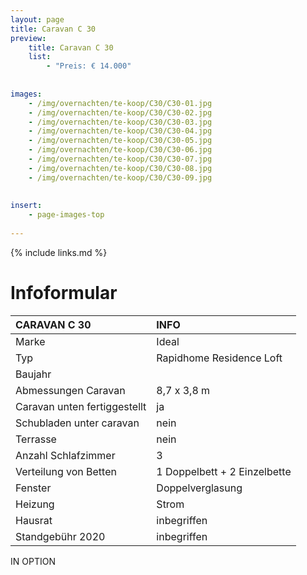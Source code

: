 ```yaml
---
layout: page
title: Caravan C 30
preview: 
    title: Caravan C 30
    list:
        - "Preis: € 14.000"
        
        
images:
    - /img/overnachten/te-koop/C30/C30-01.jpg
    - /img/overnachten/te-koop/C30/C30-02.jpg
    - /img/overnachten/te-koop/C30/C30-03.jpg
    - /img/overnachten/te-koop/C30/C30-04.jpg
    - /img/overnachten/te-koop/C30/C30-05.jpg
    - /img/overnachten/te-koop/C30/C30-06.jpg
    - /img/overnachten/te-koop/C30/C30-07.jpg
    - /img/overnachten/te-koop/C30/C30-08.jpg
    - /img/overnachten/te-koop/C30/C30-09.jpg
    
    
insert:
    - page-images-top
    
---
```


{% include links.md %}



# Infoformular

CARAVAN C 30                | INFO        | 
:---------------------------|:------------|
Marke                       |Ideal
Typ                         |Rapidhome Residence Loft
Baujahr                     |
Abmessungen Caravan         |8,7 x 3,8 m
Caravan unten fertiggestellt|ja
Schubladen unter caravan    |nein
Terrasse                    |nein
Anzahl Schlafzimmer         |3
Verteilung von Betten       |1 Doppelbett + 2 Einzelbette
Fenster                     |Doppelverglasung
Heizung                     |Strom
Hausrat                     |inbegriffen
Standgebühr 2020            |inbegriffen

IN OPTION